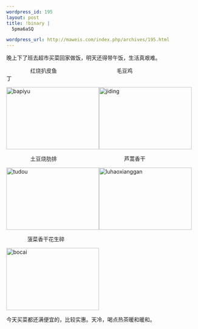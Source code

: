 ```yaml
--- 
wordpress_id: 195
layout: post
title: !binary |
  5pma6aSQ

wordpress_url: http://maweis.com/index.php/archives/195.html
---
```

<p>晚上下了班去超市买菜回家做饭，明天还得带午饭，生活真艰难。</p> <p>&nbsp;&nbsp;&nbsp;&nbsp;&nbsp;&nbsp;&nbsp;&nbsp;&nbsp;&nbsp;&nbsp;&nbsp;&nbsp;&nbsp;&nbsp; 红烧扒皮鱼&nbsp;&nbsp;&nbsp;&nbsp;&nbsp;&nbsp;&nbsp;&nbsp;&nbsp;&nbsp;&nbsp;&nbsp;&nbsp;&nbsp;&nbsp;&nbsp;&nbsp;&nbsp;&nbsp;&nbsp;&nbsp;&nbsp;&nbsp;&nbsp;&nbsp;&nbsp;&nbsp;&nbsp;&nbsp;&nbsp;&nbsp;&nbsp;&nbsp;&nbsp;&nbsp;&nbsp;&nbsp;&nbsp;&nbsp; 毛豆鸡丁&nbsp;&nbsp;&nbsp;&nbsp;&nbsp;&nbsp;&nbsp;&nbsp;&nbsp;&nbsp;&nbsp;&nbsp;&nbsp;&nbsp;&nbsp;&nbsp;&nbsp;&nbsp;&nbsp;&nbsp;&nbsp;&nbsp;&nbsp;&nbsp;&nbsp;&nbsp;&nbsp;&nbsp;&nbsp;&nbsp;&nbsp;&nbsp;&nbsp;&nbsp;&nbsp;&nbsp;&nbsp;&nbsp;&nbsp;&nbsp;&nbsp;&nbsp;&nbsp;&nbsp;&nbsp;&nbsp;&nbsp;&nbsp;&nbsp;&nbsp;&nbsp;&nbsp; </p> <p><a href="http://maweis.com/m/05c2eed6678d_11DBE/bapiyu.jpg"><img style="border-right: 0px; border-top: 0px; border-left: 0px; border-bottom: 0px" height="164" alt="bapiyu" src="http://maweis.com/m/05c2eed6678d_11DBE/bapiyu_thumb.jpg" width="244" border="0"></a><a href="http://maweis.com/m/05c2eed6678d_11DBE/jiding.jpg"><img style="border-right: 0px; border-top: 0px; border-left: 0px; border-bottom: 0px" height="164" alt="jiding" src="http://maweis.com/m/05c2eed6678d_11DBE/jiding_thumb.jpg" width="244" border="0"></a></p> <p>&nbsp;&nbsp;&nbsp;&nbsp;&nbsp;&nbsp;&nbsp;&nbsp;&nbsp;&nbsp;&nbsp;&nbsp;&nbsp;&nbsp;&nbsp; 土豆烧肋排&nbsp;&nbsp;&nbsp;&nbsp;&nbsp;&nbsp;&nbsp;&nbsp;&nbsp;&nbsp;&nbsp;&nbsp;&nbsp;&nbsp;&nbsp;&nbsp;&nbsp;&nbsp;&nbsp;&nbsp;&nbsp;&nbsp;&nbsp;&nbsp;&nbsp;&nbsp;&nbsp;&nbsp;&nbsp;&nbsp;&nbsp;&nbsp;&nbsp;&nbsp;&nbsp;&nbsp;&nbsp;&nbsp;&nbsp;&nbsp;&nbsp;&nbsp;&nbsp;&nbsp; 芦蒿香干 </p> <p><a href="http://maweis.com/m/05c2eed6678d_11DBE/tudou.jpg"><img style="border-right: 0px; border-top: 0px; border-left: 0px; border-bottom: 0px" height="164" alt="tudou" src="http://maweis.com/m/05c2eed6678d_11DBE/tudou_thumb.jpg" width="244" border="0"><a href="http://maweis.com/m/05c2eed6678d_11DBE/luhaoxianggan.jpg"><img style="border-right: 0px; border-top: 0px; border-left: 0px; border-bottom: 0px" height="164" alt="luhaoxianggan" src="http://maweis.com/m/05c2eed6678d_11DBE/luhaoxianggan_thumb.jpg" width="244" border="0"></a></a></p> <p>&nbsp;&nbsp;&nbsp;&nbsp;&nbsp;&nbsp;&nbsp;&nbsp;&nbsp;&nbsp;&nbsp;&nbsp;&nbsp; 菠菜香干花生碎</p> <p><a href="http://maweis.com/m/05c2eed6678d_11DBE/bocai.jpg"><img style="border-right: 0px; border-top: 0px; border-left: 0px; border-bottom: 0px" height="164" alt="bocai" src="http://maweis.com/m/05c2eed6678d_11DBE/bocai_thumb.jpg" width="244" border="0"></a></p> <p>今天买菜都还满便宜的，比较实惠。天冷，喝点热茶暖和暖和。</p>
